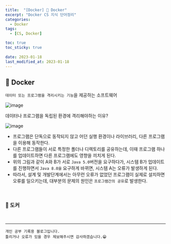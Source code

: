```yaml
---
title:  "[Docker] 🚩 Docker"
excerpt: "Docker CS 지식 단어정리"
categories:
  - Docker
tags:
  - [CS, Docker]

toc: true
toc_sticky: true
 
date: 2023-01-18
last_modified_at: 2023-01-18
---
```


## 📖 Docker

`데이터 또는 프로그램을 격리시키는 기능`을 제공하는 소프트웨어  

![image](https://github.com/yyechan0602/yyechan0602.github.io/assets/37824506/ccf9b338-b3b4-4df4-9723-da92d9fd19fa)



<div class="notice--warning" markdown="1">
데이터나 프로그램을 독립된 환경에 격리해야하는 이유? 

![image](https://github.com/yyechan0602/yyechan0602.github.io/assets/37824506/9a3b2b6f-6e15-452d-bd56-dba0f429e641)

 - 프로그램은 단독으로 동작되지 않고 어던 실행 환경이나 라이브러리, 다른 프로그램을 이용해 동작한다.
 - 다른 프로그램들이 서로 특정한 폴더나 디렉토리를 공유하는데, 이때 프로그램 하나를 업데이트하면 다른 프로그램에도 영향을 끼치게 된다.
 - 위의 그림과 같이 A와 B가 서로 `Java 5.0`버전을 요구하다가, 시스템 B가 업데이트를 진행하면서 `Java 8.0을` 요구하게 바뀌면, 시스템 A는 오류가 발생하게 된다.
 - 따라서, 설계 및 개발단계에서는 아무런 오류가 없었던 프로그램이 실제로 설치하면 오류를 일으키는데, 대부분의 문제의 원인은 `프로그램간의 공유`로 발생한다.

</div>


<br>

### 🍄 도커



<br>

***
    개인 공부 기록용 블로그입니다.
    틀리거나 오류가 있을 경우 제보해주시면 감사하겠습니다.😁